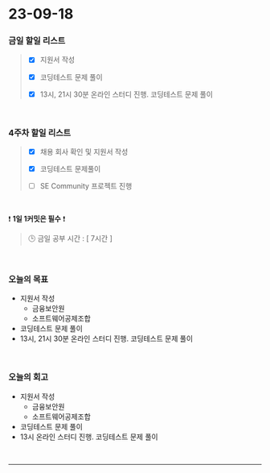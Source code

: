 # 23-09-18
### 금일 할일 리스트
> - [x]  지원서 작성
>
> - [x]  코딩테스트 문제 풀이
>
> - [x]  13시, 21시 30분 온라인 스터디 진행. 코딩테스트 문제 풀이


<br/>

### 4주차 할일 리스트  
> - [x]  채용 회사 확인 및 지원서 작성
>
> - [x]  코딩테스트 문제풀이
>
> - [ ]  SE Community 프로젝트 진행

<br/>

❗ **1일 1커밋은 필수** ❗
> 🕒 금일 공부 시간 : [ 7시간 ]
  
<br/>

### 오늘의 목표
- 지원서 작성
    - 금융보안원
    - 소프트웨어공제조합
- 코딩테스트 문제 풀이
- 13시, 21시 30분 온라인 스터디 진행. 코딩테스트 문제 풀이

<br>

### 오늘의 회고
- 지원서 작성
    - 금융보안원
    - 소프트웨어공제조합
- 코딩테스트 문제 풀이
- 13시 온라인 스터디 진행. 코딩테스트 문제 풀이


<br/>

------------  

